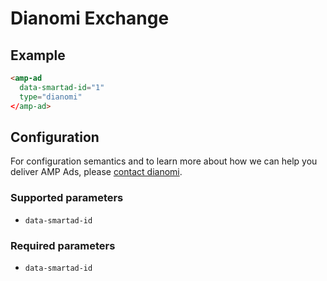 <!---
Copyright 2017 The AMP HTML Authors. All Rights Reserved.

Licensed under the Apache License, Version 2.0 (the "License");
you may not use this file except in compliance with the License.
You may obtain a copy of the License at

      http://www.apache.org/licenses/LICENSE-2.0

Unless required by applicable law or agreed to in writing, software
distributed under the License is distributed on an "AS-IS" BASIS,
WITHOUT WARRANTIES OR CONDITIONS OF ANY KIND, either express or implied.
See the License for the specific language governing permissions and
limitations under the License.
-->

# Dianomi Exchange

## Example

```html
<amp-ad 
  data-smartad-id="1"
  type="dianomi"
</amp-ad>
```

## Configuration

For configuration semantics and to learn more about how we can help you deliver AMP Ads, please [contact dianomi](http://www.dianomi.com/).

### Supported parameters

- `data-smartad-id`

### Required parameters

- `data-smartad-id`
